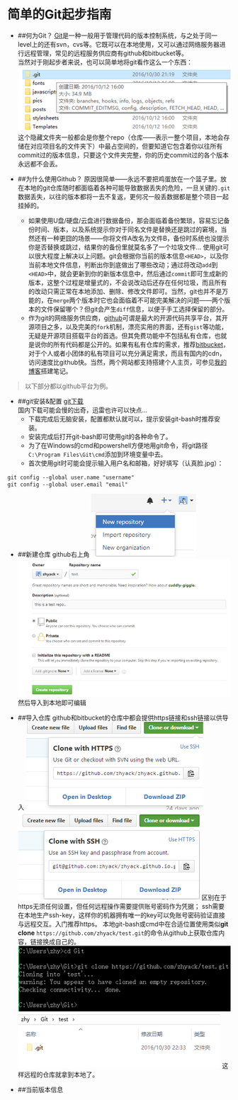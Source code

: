 # 简单的Git起步指南
* ##何为Git？
[Git](https://git-scm.com/)是一种一般用于管理代码的版本控制系统，与之处于同一level上的还有svn，cvs等。它既可以在本地使用，又可以通过网络服务器进行远程管理，常见的远程服务供应商有github和bitbucket等。  
当然对于刚起步者来说，也可以简单地将git看作这么一个东西：  
![git](../pics/git-01.png)  
这个隐藏文件夹一般都会是你整个repo（仓库——表示一整个项目，本地会存储在对应项目名的文件夹下）中最占空间的，但要知道它包含着你以往所有commit过的版本信息，只要这个文件夹完整，你的历史commit过的各个版本永远都不会丢。

* ##为什么使用Github？
原因很简单——永远不要把鸡蛋放在一个篮子里。放在本地的git仓库随时都面临着各种可能导致数据丢失的危险，一旦关键的`.git`数据丢失，以往的版本都将一去不复返，更何况一般丢数据都是整个项目一起挂掉的。  
	* 如果使用U盘/硬盘/云盘进行数据备份，那会面临着备份繁琐，容易忘记备份时间、版本，以及系统提示你对于同名文件是替换还是跳过的窘境，当然还有一种更囧的场景——你将文件A改名为文件B，备份时系统也没提示你是否替换或跳过，结果你的备份里就莫名多了一个垃圾文件... 使用git可以很大程度上解决以上问题。git会根据你当前的版本信息`<HEAD>`，以及你当前本地文件信息，判断出你到底做出了哪些改动；通过将改动`add`到`<HEAD>`中，就会更新到你的新版本信息中，然后通过`commit`即可生成新的版本，这整个过程是增量式的，不会说改动后还存在任何垃圾，而且所有的改动只需正常在本地添加、删除、修改文件即可。当然，git也并不是万能的，在`merge`两个版本时它也会面临着不可能完美解决的问题——两个版本的文件保留哪个？但git会产生`diff`信息，以便于手工选择保留的部分。
	* 作为git的网络服务供应商，[github](https://github.com)可谓是最大的开源代码共享平台，其开源项目之多，以及完美的`fork`机制，漂亮实用的界面，还有`gist`等功能，无疑是开源项目搭载平台的首选。但其免费功能中不包括私有仓库，也就是说你的所有代码都是公开的。如果有私有仓库的需求，推荐[bitbucket](https://bitbucket.org)，对于个人或者小团体的私有项目可以充分满足需求，而且有国内的cdn，访问速度比github快。当然，两个网站都支持搭建个人主页，可参见[我的博客](https://zhyack.github.io/posts/2015_11_23_How-To-Build-Your-Blog-On-Github-Pages.html)搭建笔记。  


> 以下部分都以github平台为例。

* ##git安装&配置
[git下载](https://git-scm.com/downloads)  
国内下载可能会慢的出奇，迅雷也许可以快点...
	* 下载完成后无脑安装，配置都默认就可以，提示安装git-bash时推荐安装。
	* 安装完成后打开git-bash即可使用git的各种命令了。
	* 为了在Windows的cmd和powershell方便地用git命令，将git路径`C:\Program Files\Git\cmd`添加到环境变量中去。
	* 首次使用git时可能会提示输入用户名和邮箱，好好填写（认真脸.jpg）：
```
git config --global user.name "username"
git config --global user.email "email"
```
* ##新建仓库
github右上角
![new repo](../pics/git-02.png)
![new repo](../pics/git-03.png)
然后导入到本地即可编辑

* ##导入仓库
github和bitbucket的仓库中都会提供https链接和ssh链接以供导入
![https](../pics/git-04.png)
![ssh](../pics/git-05.png)
区别在于https无须任何设置，但任何远程操作需要提供账号密码作为凭据； ssh需要在本地生产ssh-key，这样你的机器拥有唯一的key可以免账号密码验证直接与远程交互。入门推荐https。
本地git-bash或cmd中在合适位置使用类似**git clone** `https://github.com/zhyack/test.git`的命令从github上获取仓库内容，链接换成自己的。
![git clone](../pics/git-06.png)
![empty repo](../pics/git-07.png)
这样远程的仓库就拿到本地了。

* ##当前版本信息
